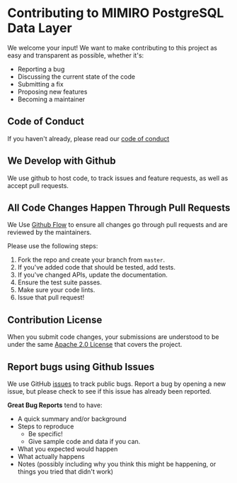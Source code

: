 # Contributing to MIMIRO PostgreSQL Data Layer
We welcome your input! We want to make contributing to this project as easy and transparent as possible, whether it's:

- Reporting a bug
- Discussing the current state of the code
- Submitting a fix
- Proposing new features
- Becoming a maintainer

## Code of Conduct

If you haven't already, please read our [code of conduct](CODE-OF-CONDUCT.md)

## We Develop with Github
We use github to host code, to track issues and feature requests, as well as accept pull requests.

## All Code Changes Happen Through Pull Requests
We Use [Github Flow](https://guides.github.com/introduction/flow/index.html) to ensure all changes go through pull requests and are reviewed by the maintainers.

Please use the following steps:

1. Fork the repo and create your branch from `master`.
2. If you've added code that should be tested, add tests.
3. If you've changed APIs, update the documentation.
4. Ensure the test suite passes.
5. Make sure your code lints.
6. Issue that pull request!

## Contribution License
When you submit code changes, your submissions are understood to be under the same [Apache 2.0 License](https://choosealicense.com/licenses/apache-2.0/) that covers the project.

## Report bugs using Github Issues
We use GitHub [issues](https://github.com/mimiro-io/postgresql-datalayer/issues) to track public bugs. Report a bug by opening a new issue, but please check to see if this issue has already been reported.

**Great Bug Reports** tend to have:

- A quick summary and/or background
- Steps to reproduce
  - Be specific!
  - Give sample code and data if you can.
- What you expected would happen
- What actually happens
- Notes (possibly including why you think this might be happening, or things you tried that didn't work)
